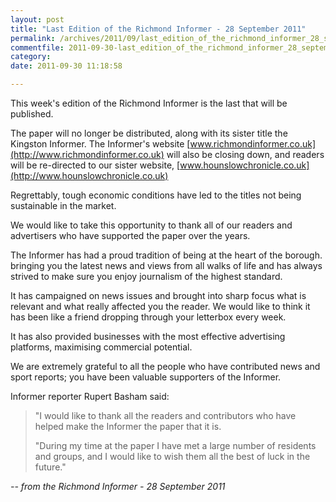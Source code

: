 ```yaml
---
layout: post
title: "Last Edition of the Richmond Informer - 28 September 2011"
permalink: /archives/2011/09/last_edition_of_the_richmond_informer_28_september.html
commentfile: 2011-09-30-last_edition_of_the_richmond_informer_28_september
category: 
date: 2011-09-30 11:18:58

---
```


This week's edition of the Richmond Informer is the last that will be published.

The paper will no longer be distributed, along with its sister title the Kingston Informer. The Informer's website [www.richmondinformer.co.uk](http://www.richmondinformer.co.uk) will also be closing down, and readers will be re-directed to our sister website, [www.hounslowchronicle.co.uk](http://www.hounslowchronicle.co.uk)

Regrettably, tough economic conditions have led to the titles not being sustainable in the market.

We would like to take this opportunity to thank all of our readers and advertisers who have supported the paper over the years.

The Informer has had a proud tradition of being at the heart of the borough. bringing you the latest news and views from all walks of life and has always strived to make sure you enjoy journalism of the highest standard.

It has campaigned on news issues and brought into sharp focus what is relevant and what really affected you the reader. We would like to think it has been like a friend dropping through your letterbox every week.

It has also provided businesses with the most effective advertising platforms, maximising commercial potential.

We are extremely grateful to all the people who have contributed news and sport reports; you have been valuable supporters of the Informer.

Informer reporter Rupert Basham said:

> "I would like to thank all the readers and contributors who have helped make the Informer the paper that it is.
> 
>  "During my time at the paper I have met a large number of residents and groups, and I would like to wish them all the best of luck in the future."
> 
 <cite>-- from the Richmond Informer - 28 September 2011</cite>
